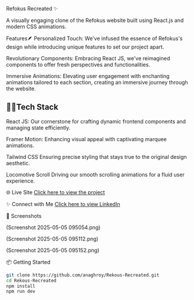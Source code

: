 Refokus Recreated ✨

A visually engaging clone of the Refokus website built using React.js and modern CSS animations.

Features🪶
Personalized Touch: We've infused the essence of Refokus's design while introducing unique features to set our project apart.

Revolutionary Components: Embracing React JS, we've reimagined components to offer fresh perspectives and functionalities.

Immersive Animations: Elevating user engagement with enchanting animations tailored to each section, creating an immersive journey through the website.

## 👨‍💻Tech Stack
React JS: Our cornerstone for crafting dynamic frontend components and managing state efficiently.

Framer Motion: Enhancing visual appeal with captivating marquee animations.

Tailwind CSS Ensuring precise styling that stays true to the original design aesthetic.

Locomotive Scroll Driving our smooth scrolling animations for a fluid user experience.

🌐 Live Site
[Click here to view the project](https://anaghroy.github.io/Rekous-Recreated/)

✨ Connect with Me
[Click here to view LinkedIn](https://www.linkedin.com/in/anagh-roy-5a4640290/)

📸 Screenshots

(Screenshot 2025-05-05 095054.png)

(Screenshot 2025-05-05 095112.png)

(Screenshot 2025-05-05 095152.png)

📦 Getting Started

```bash
git clone https://github.com/anaghroy/Rekous-Recreated.git
cd Rekous-Recreated
npm install
npm run dev 


